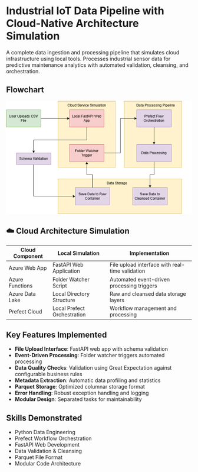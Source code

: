 # Industrial IoT Data Pipeline with Cloud-Native Architecture Simulation
A complete data ingestion and processing pipeline that simulates cloud infrastructure using local tools. Processes industrial sensor data for predictive maintenance analytics with automated validation, cleansing, and orchestration.

## Flowchart
![Data Pipeline](docs/DataPipeline.png)

## ☁️ Cloud Architecture Simulation

| Cloud Component     | Local Simulation               | Implementation                                    |
|---------------------|-------------------------------|----------------------------------------------------|
| Azure Web App       |  FastAPI Web Application     | File upload interface with real-time validation     |
| Azure Functions     |  Folder Watcher Script       | Automated event-driven processing triggers          |
| Azure Data Lake     |  Local Directory Structure    | Raw and cleansed data storage layers               |
| Prefect Cloud       |  Local Prefect Orchestration | Workflow management and processing                  |


##  Key Features Implemented

- **File Upload Interface**: FastAPI web app with schema validation
- **Event-Driven Processing**: Folder watcher triggers automated processing
- **Data Quality Checks**: Validation using Great Expectation against configurable business rules
- **Metadata Extraction**: Automatic data profiling and statistics
- **Parquet Storage**: Optimized columnar storage format
- **Error Handling**: Robust exception handling and logging
- **Modular Design**: Separated tasks for maintainability

## Skills Demonstrated

- Python Data Engineering
- Prefect Workflow Orchestration
- FastAPI Web Development
- Data Validation & Cleansing
- Parquet File Format
- Modular Code Architecture
